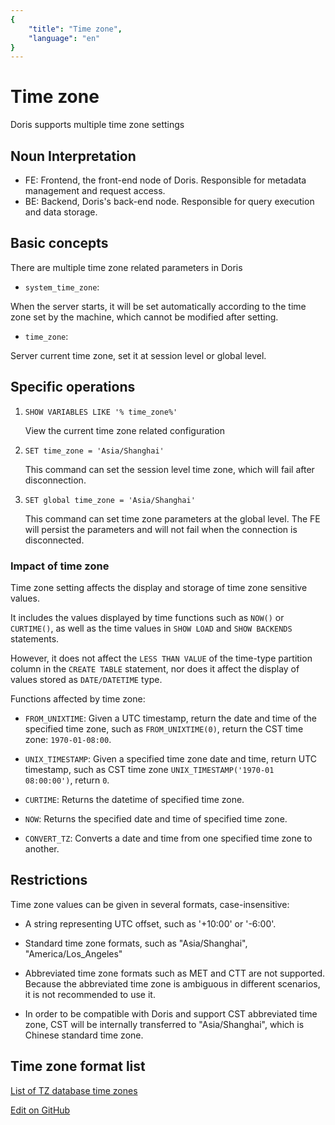 ```yaml
---
{
    "title": "Time zone",
    "language": "en"
}
---
```


<!-- 
Licensed to the Apache Software Foundation (ASF) under one
or more contributor license agreements.  See the NOTICE file
distributed with this work for additional information
regarding copyright ownership.  The ASF licenses this file
to you under the Apache License, Version 2.0 (the
"License"); you may not use this file except in compliance
with the License.  You may obtain a copy of the License at

  http://www.apache.org/licenses/LICENSE-2.0

Unless required by applicable law or agreed to in writing,
software distributed under the License is distributed on an
"AS IS" BASIS, WITHOUT WARRANTIES OR CONDITIONS OF ANY
KIND, either express or implied.  See the License for the
specific language governing permissions and limitations
under the License.
-->

# Time zone

Doris supports multiple time zone settings

## Noun Interpretation

* FE: Frontend, the front-end node of Doris. Responsible for metadata management and request access.
* BE: Backend, Doris's back-end node. Responsible for query execution and data storage.

## Basic concepts

There are multiple time zone related parameters in Doris

* `system_time_zone`:

When the server starts, it will be set automatically according to the time zone set by the machine, which cannot be modified after setting.

* `time_zone`:

Server current time zone, set it at session level or global level.

## Specific operations

1. `SHOW VARIABLES LIKE '% time_zone%'`

    View the current time zone related configuration

2. `SET time_zone = 'Asia/Shanghai'`

    This command can set the session level time zone, which will fail after disconnection.

3. `SET global time_zone = 'Asia/Shanghai'`
    
    This command can set time zone parameters at the global level. The FE will persist the parameters and will not fail when the connection is disconnected.

### Impact of time zone

Time zone setting affects the display and storage of time zone sensitive values.

It includes the values displayed by time functions such as `NOW()` or `CURTIME()`, as well as the time values in `SHOW LOAD` and `SHOW BACKENDS` statements.

However, it does not affect the `LESS THAN VALUE` of the time-type partition column in the `CREATE TABLE` statement, nor does it affect the display of values stored as `DATE/DATETIME` type.

Functions affected by time zone:

* `FROM_UNIXTIME`: Given a UTC timestamp, return the date and time of the specified time zone, such as `FROM_UNIXTIME(0)`, return the CST time zone: `1970-01-08:00`.

* `UNIX_TIMESTAMP`: Given a specified time zone date and time, return UTC timestamp, such as CST time zone `UNIX_TIMESTAMP('1970-01 08:00:00')`, return `0`.

* `CURTIME`: Returns the datetime of specified time zone.

* `NOW`: Returns the specified date and time of specified time zone.

* `CONVERT_TZ`: Converts a date and time from one specified time zone to another.

## Restrictions

Time zone values can be given in several formats, case-insensitive:

* A string representing UTC offset, such as '+10:00' or '-6:00'.

* Standard time zone formats, such as "Asia/Shanghai", "America/Los_Angeles"

* Abbreviated time zone formats such as MET and CTT are not supported. Because the abbreviated time zone is ambiguous in different scenarios, it is not recommended to use it.

* In order to be compatible with Doris and support CST abbreviated time zone, CST will be internally transferred to "Asia/Shanghai", which is Chinese standard time zone.

## Time zone format list

[List of TZ database time zones](https://en.wikipedia.org/wiki/List_of_tz_database_time_zones)

[Edit on GitHub](https://github.com/apache/incubator-doris/blob/master/docs/documentation/en/administrator-guide/time-zone_EN.md)